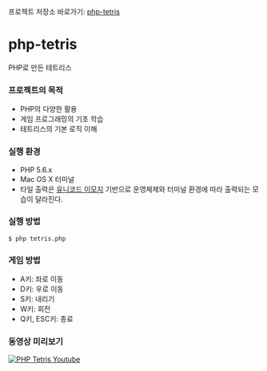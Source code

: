 프로젝트 저장소 바로가기: [php-tetris](https://github.com/ani2life/php-tetris)

# php-tetris

PHP로 만든 테트리스

### 프로젝트의 목적
- PHP의 다양한 활용
- 게임 프로그래밍의 기초 학습
- 테트리스의 기본 로직 이해

### 실행 환경
- PHP 5.6.x
- Mac OS X 터미널
- 타일 출력은 [유니코드 이모지](http://unicode.org/emoji/charts/full-emoji-list.html) 기반으로 운영체제와 터미널 환경에 따라 출력되는 모습이 달라진다.

### 실행 방법
```
$ php tetris.php
```

### 게임 방법
- A키: 좌로 이동
- D키: 우로 이동
- S키: 내리기
- W키: 회전
- Q키, ESC키: 종료

### 동영상 미리보기
[![PHP Tetris Youtube](http://img.youtube.com/vi/NSJ8n_PlWHQ/0.jpg)](https://youtu.be/NSJ8n_PlWHQ)
